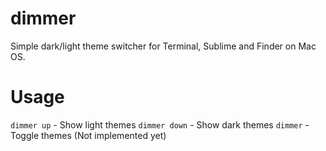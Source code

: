 dimmer
======

Simple dark/light theme switcher for Terminal, Sublime and Finder on Mac OS.


# Usage
`dimmer up` - Show light themes
`dimmer down` - Show dark themes
`dimmer` - Toggle themes (Not implemented yet)

